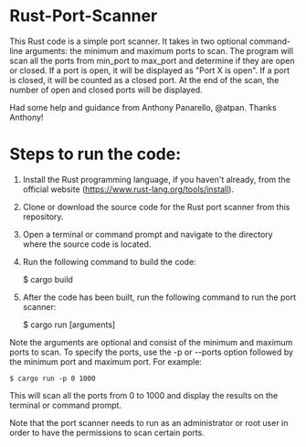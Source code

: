 # Rust-Port-Scanner

This Rust code is a simple port scanner. It takes in two optional command-line arguments: the minimum and maximum ports to scan. The program will scan all the ports from min_port to max_port and determine if they are open or closed. If a port is open, it will be displayed as "Port X is open". If a port is closed, it will be counted as a closed port. At the end of the scan, the number of open and closed ports will be displayed.


Had some help and guidance from Anthony Panarello, @atpan. Thanks Anthony!

# Steps to run the code:

1. Install the Rust programming language, if you haven't already, from the official website (https://www.rust-lang.org/tools/install).

2. Clone or download the source code for the Rust port scanner from this repository.

3. Open a terminal or command prompt and navigate to the directory where the source code is located.

4. Run the following command to build the code:

    $ cargo build

5. After the code has been built, run the following command to run the port scanner:

    $ cargo run [arguments]

Note the arguments are optional and consist of the minimum and maximum ports to scan. To specify the ports, use the -p or --ports option followed by the minimum port and maximum port. For example:

    $ cargo run -p 0 1000

This will scan all the ports from 0 to 1000 and display the results on the terminal or command prompt.

Note that the port scanner needs to run as an administrator or root user in order to have the permissions to scan certain ports.
